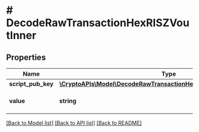# # DecodeRawTransactionHexRISZVoutInner

## Properties

Name | Type | Description | Notes
------------ | ------------- | ------------- | -------------
**script_pub_key** | [**\CryptoAPIs\Model\DecodeRawTransactionHexRISZVoutInnerScriptPubKey**](DecodeRawTransactionHexRISZVoutInnerScriptPubKey.md) |  |
**value** | **string** | Defines the specific amount. | [optional]

[[Back to Model list]](../../README.md#models) [[Back to API list]](../../README.md#endpoints) [[Back to README]](../../README.md)
